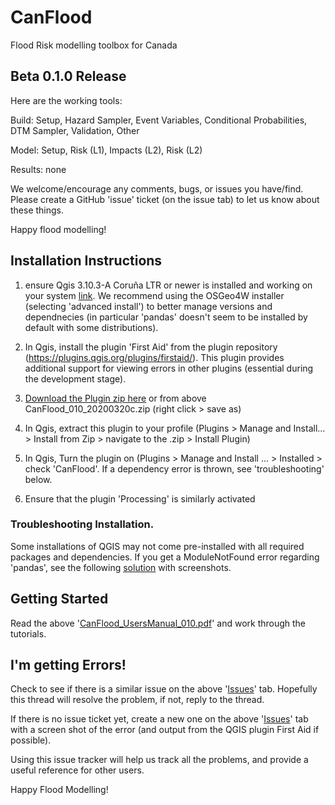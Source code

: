 # CanFlood
Flood Risk modelling toolbox for Canada

## Beta 0.1.0 Release

Here are the working tools:

  Build: Setup, Hazard Sampler, Event Variables, Conditional Probabilities, DTM Sampler, Validation, Other

  Model: Setup, Risk (L1), Impacts (L2), Risk (L2)

  Results: none

We welcome/encourage any comments, bugs, or issues you have/find. Please create a GitHub 'issue' ticket (on the issue tab) to let us know about these things.

Happy flood modelling!

## Installation Instructions 

1) ensure Qgis 3.10.3-A Coruña LTR or newer  is installed and working on your system [link](https://qgis.org/en/site/forusers/download.html). We recommend using the OSGeo4W installer (selecting 'advanced install') to better manage versions and dependnecies (in particular 'pandas' doesn't seem to be installed by default with some distributions).

2) In Qgis, install the plugin 'First Aid' from the plugin repository (https://plugins.qgis.org/plugins/firstaid/). This plugin provides additional support for viewing errors in other plugins (essential during the development stage).

3) [Download the Plugin zip here](https://github.com/IBIGroupCanWest/CanFlood/blob/master/CanFlood_010_20200320c.zip) or from above CanFlood_010_20200320c.zip (right click > save as) 

4) In Qgis, extract this plugin to your profile (Plugins > Manage and Install... > Install from Zip > navigate to the .zip > Install Plugin)

5) In Qgis, Turn the plugin on (Plugins > Manage and Install ... > Installed > check 'CanFlood'. If a dependency error is thrown, see 'troubleshooting' below.

6) Ensure that the plugin 'Processing' is similarly activated

### Troubleshooting Installation.

Some installations of QGIS may not come pre-installed with all required packages and dependencies. If you get a ModuleNotFound error regarding 'pandas', see the following [solution](https://github.com/IBIGroupCanWest/CanFlood/issues/6#issuecomment-592091488) with screenshots.


## Getting Started

Read the above '[CanFlood_UsersManual_010.pdf](https://github.com/IBIGroupCanWest/CanFlood/raw/dev/CanFlood_UsersManual_010.pdf)' and work through the tutorials.


## I'm getting Errors!
Check to see if there is a similar issue on the above '[Issues](https://github.com/IBIGroupCanWest/CanFlood/issues)' tab.  Hopefully this thread will resolve the problem, if not, reply to the thread.

If there is no issue ticket yet, create a new one on the above '[Issues](https://github.com/IBIGroupCanWest/CanFlood/issues)' tab with a screen shot of the error (and output from the QGIS plugin First Aid if possible). 

Using this issue tracker will help us track all the problems, and provide a useful reference for other users.

Happy Flood Modelling!


